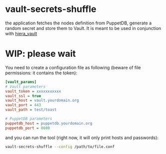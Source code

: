 # vault-secrets-shuffle

the application fetches the nodes definition from PuppetDB, generate a random secret and store them to Vault.
It is meant to be used in conjunction with [hiera_vault](https://github.com/petems/petems-hiera_vault)

# WIP: please wait

You need to create a configuration file as following (beware of file permissions: it contains the token):

```ini
[vault_params]
# Vault parameters
vault_token = xxxxxxxxxxx
vault_ssl = true
vault_host = vault.yourdomain.org
vault_port = 443
vault_path = test/toast

# PuppetDB parameters
puppetdb_host = puppetdb.yourdomain.org
puppetdb_port = 8080
```

and you can run the tool (right now, it will only print hosts and passwords):

```bash
vault-secrets-shuffle --config /path/to/file.conf
```
